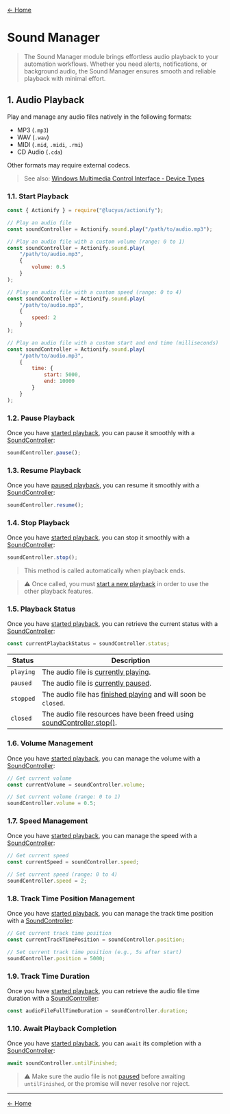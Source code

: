 [← Home](../README.md#features)

# Sound Manager

> The Sound Manager module brings effortless audio playback to your automation workflows. Whether you need alerts, notifications, or background audio, the Sound Manager ensures smooth and reliable playback with minimal effort.

## 1. Audio Playback

Play and manage any audio files natively in the following formats:

* MP3 (`.mp3`)
* WAV (`.wav`)
* MIDI (`.mid`, `.midi`, `.rmi`)
* CD Audio (`.cda`)

Other formats may require external codecs.

> See also: [Windows Multimedia Control Interface - Device Types](https://learn.microsoft.com/en-us/windows/win32/multimedia/device-types)


### 1.1. Start Playback

```js
const { Actionify } = require("@lucyus/actionify");

// Play an audio file
const soundController = Actionify.sound.play("/path/to/audio.mp3");

// Play an audio file with a custom volume (range: 0 to 1)
const soundController = Actionify.sound.play(
    "/path/to/audio.mp3",
    {
        volume: 0.5
    }
);

// Play an audio file with a custom speed (range: 0 to 4)
const soundController = Actionify.sound.play(
    "/path/to/audio.mp3",
    {
        speed: 2
    }
);

// Play an audio file with a custom start and end time (milliseconds)
const soundController = Actionify.sound.play(
    "/path/to/audio.mp3",
    {
        time: {
            start: 5000,
            end: 10000
        }
    }
);
```

### 1.2. Pause Playback

Once you have [started playback](#11-start-playback), you can pause it smoothly with a [SoundController](#11-start-playback):

```js
soundController.pause();
```


### 1.3. Resume Playback

Once you have [paused playback](#12-pause-playback), you can resume it smoothly with a [SoundController](#11-start-playback):

```js
soundController.resume();
```


### 1.4. Stop Playback

Once you have [started playback](#11-start-playback), you can stop it smoothly with a [SoundController](#11-start-playback):

```js
soundController.stop();
```

> This method is called automatically when playback ends.

> ⚠️ Once called, you must [start a new playback](#11-start-playback) in order to use the other playback features.

### 1.5. Playback Status

Once you have [started playback](#11-start-playback), you can retrieve the current status with a [SoundController](#11-start-playback):

```js
const currentPlaybackStatus = soundController.status;
```

|   Status   |                                         Description                                         |
|------------|---------------------------------------------------------------------------------------------|
| `playing`  | The audio file is [currently playing](#11-start-playback).                                  |
| `paused`   | The audio file is [currently paused](#12-pause-playback).                                   |
| `stopped`  | The audio file has [finished playing](#14-stop-playback) and will soon be `closed`.         |
| `closed`   | The audio file resources have been freed using [soundController.stop()](#14-stop-playback). |


### 1.6. Volume Management

Once you have [started playback](#11-start-playback), you can manage the volume with a [SoundController](#11-start-playback):

```js
// Get current volume
const currentVolume = soundController.volume;

// Set current volume (range: 0 to 1)
soundController.volume = 0.5;
```


### 1.7. Speed Management

Once you have [started playback](#11-start-playback), you can manage the speed with a [SoundController](#11-start-playback):

```js
// Get current speed
const currentSpeed = soundController.speed;

// Set current speed (range: 0 to 4)
soundController.speed = 2;
```


### 1.8. Track Time Position Management

Once you have [started playback](#11-start-playback), you can manage the track time position with a [SoundController](#11-start-playback):

```js
// Get current track time position
const currentTrackTimePosition = soundController.position;

// Set current track time position (e.g., 5s after start)
soundController.position = 5000;
```


### 1.9. Track Time Duration

Once you have [started playback](#11-start-playback), you can retrieve the audio file time duration with a [SoundController](#11-start-playback):

```js
const audioFileFullTimeDuration = soundController.duration;
```


### 1.10. Await Playback Completion

Once you have [started playback](#11-start-playback), you can `await` its completion with a [SoundController](#11-start-playback):

```js
await soundController.untilFinished;
```

> ⚠️ Make sure the audio file is not [paused](#12-pause-playback) before awaiting `untilFinished`, or the promise will never resolve nor reject.


---

[← Home](../README.md#features)
